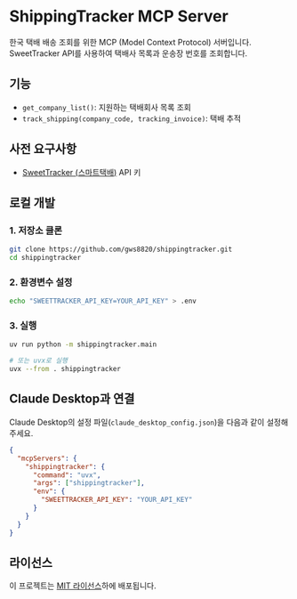 # ShippingTracker MCP Server

한국 택배 배송 조회를 위한 MCP (Model Context Protocol) 서버입니다. SweetTracker API를 사용하여 택배사 목록과 운송장 번호를 조회합니다.

## 기능

- `get_company_list()`: 지원하는 택배회사 목록 조회
- `track_shipping(company_code, tracking_invoice)`: 택배 추적

## 사전 요구사항

- [SweetTracker (스마트택배)](https://www.sweettracker.co.kr/) API 키

## 로컬 개발

### 1. 저장소 클론

```bash
git clone https://github.com/gws8820/shippingtracker.git
cd shippingtracker
```

### 2. 환경변수 설정

```bash
echo "SWEETTRACKER_API_KEY=YOUR_API_KEY" > .env
```

### 3. 실행

```bash
uv run python -m shippingtracker.main

# 또는 uvx로 실행
uvx --from . shippingtracker
```

## Claude Desktop과 연결

Claude Desktop의 설정 파일(`claude_desktop_config.json`)을 다음과 같이 설정해 주세요.

```json
{
  "mcpServers": {
    "shippingtracker": {
      "command": "uvx",
      "args": ["shippingtracker"],
      "env": {
        "SWEETTRACKER_API_KEY": "YOUR_API_KEY"
      }
    }
  }
}
```

## 라이선스

이 프로젝트는 [MIT 라이선스](LICENSE)하에 배포됩니다.
